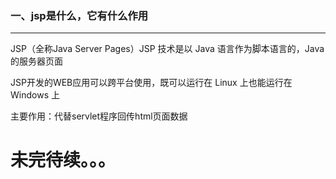 ### 一、jsp是什么，它有什么作用

---

JSP（全称Java Server Pages）JSP 技术是以 Java 语言作为脚本语言的，Java的服务器页面

JSP开发的WEB应用可以跨平台使用，既可以运行在 Linux 上也能运行在 Windows 上

主要作用：代替servlet程序回传html页面数据



# 未完待续。。。

